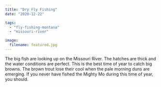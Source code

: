 ```yaml
---
title: "Dry Fly Fishing"
date: "2020-12-22"

tags: 
  - "fly-fishing-montana"
  - "missouri-river"

image:
  filename: featured.jpg
---
```




The big fish are looking up on the Missouri River. The hatches are thick and the water conditions are perfect. This is the best time of year to catch big browns. The brown trout lose their cool when the pale morning duns are emerging. If you never have fished the Mighty Mo during this time of year, you should.
